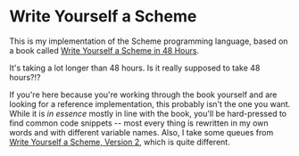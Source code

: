 # Write Yourself a Scheme
This is my implementation of the Scheme programming language, based on a book called [Write Yourself a Scheme in 48 Hours](https://en.wikibooks.org/wiki/Write_Yourself_a_Scheme_in_48_Hours).

It's taking a lot longer than 48 hours. Is it really supposed to take 48 hours?!?

If you're here because you're working through the book yourself and are looking for a reference implementation, this probably isn't the one you want. While it is _in essence_ mostly in line with the book, you'll be hard-pressed to find common code snippets -- most every thing is rewritten in my own words and with different variable names. Also, I take some queues from [Write Yourself a Scheme, Version 2](https://wespiser.com/writings/wyas/home.html), which is quite different.
